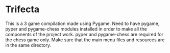 # Trifecta
This is a 3 game compilation made using Pygame.
Need to have pygame, pyper and pygame-chess modules installed in order to make  all the components of the project work.
pyper and pygame-chess are required for the chess game only.
Make sure that the main menu files and resources are in the same directory.
